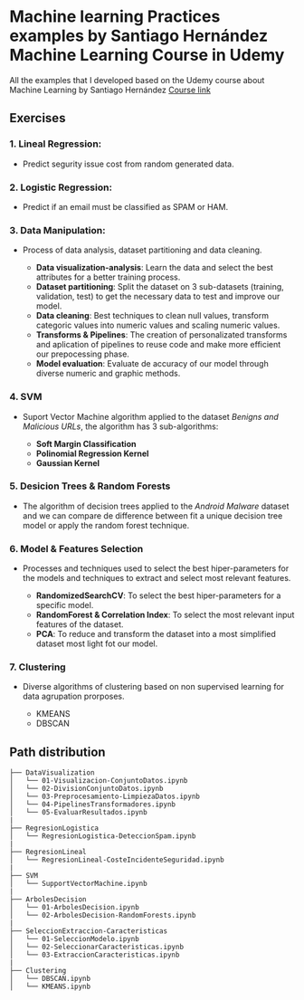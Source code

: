 # Machine learning Practices examples by Santiago Hernández Machine Learning Course in Udemy

All the examples that I developed based on the Udemy course about Machine Learning
by Santiago Hernández [Course link](https://www.udemy.com/course/machine-learning-desde-cero/) 

## Exercises

### 1. Lineal Regression:
- Predict segurity issue cost from random generated data.

### 2. Logistic Regression:
- Predict if an email must be classified as SPAM or HAM.

### 3. Data Manipulation:
- Process of data analysis, dataset partitioning and data cleaning.

    * **Data visualization-analysis**: Learn the data and select the best attributes for a better training process. 
    * **Dataset partitioning**: Split the dataset on 3 sub-datasets (training, validation, test)
    to get the necessary data to test and improve our model.
    * **Data cleaning**: Best techniques to clean null values, transform categoric values into
    numeric values and scaling numeric values.
    * **Transforms & Pipelines**: The creation of personalizated transforms and
    aplication of pipelines to reuse code and make more efficient our prepocessing phase. 
    * **Model evaluation**: Evaluate de accuracy of our model through diverse numeric and
    graphic methods.

### 4. SVM
- Suport Vector Machine algorithm applied to the dataset *Benigns and Malicious URLs*, the algorithm has 3 sub-algorithms:

    * **Soft Margin Classification**
    * **Polinomial Regression Kernel**
    * **Gaussian Kernel**

### 5. Desicion Trees & Random Forests
- The algorithm of decision trees applied to the *Android Malware* dataset and 
we can compare de difference between fit a unique decision tree model or apply
the random forest technique.

### 6. Model & Features Selection
- Processes and techniques used to select the best hiper-parameters for the 
models and techniques to extract and select most relevant features.

    * **RandomizedSearchCV**: To select the best hiper-parameters for a 
    specific model.
    * **RandomForest & Correlation Index**: To select the most relevant input
    features of the dataset.
    * **PCA**: To reduce and transform the dataset into a most simplified dataset
    most light fot our model.

### 7. Clustering
- Diverse algorithms of clustering based on non supervised learning for data
agrupation prorposes.

    * KMEANS
    * DBSCAN


## Path distribution

    ├── DataVisualization
    │   └── 01-Visualizacion-ConjuntoDatos.ipynb
    │   └── 02-DivisionConjuntoDatos.ipynb
    │   └── 03-Preprocesamiento-LimpiezaDatos.ipynb
    │   └── 04-PipelinesTransformadores.ipynb
    │   └── 05-EvaluarResultados.ipynb
    |
    ├── RegresionLogistica
    │   └── RegresionLogistica-DeteccionSpam.ipynb
    |
    ├── RegresionLineal
    │   └── RegresionLineal-CosteIncidenteSeguridad.ipynb
    |
    ├── SVM
    │   └── SupportVectorMachine.ipynb
    |
    ├── ArbolesDecision
    │   └── 01-ArbolesDecision.ipynb
    │   └── 02-ArbolesDecision-RandomForests.ipynb
    |
    ├── SeleccionExtraccion-Caracteristicas
    │   └── 01-SeleccionModelo.ipynb
    │   └── 02-SeleccionarCaracteristicas.ipynb
    │   └── 03-ExtraccionCaracteristicas.ipynb
    |
    ├── Clustering
    │   └── DBSCAN.ipynb
    │   └── KMEANS.ipynb
    
